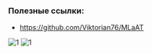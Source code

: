 ### Полезные ссылки:
- https://github.com/Viktorian76/MLaAT

![1](https://github.com/mireashik/mathlogic_2sem/assets/123753819/32c1382d-d912-402f-b4a8-ee39e2b28720)
![1](https://github.com/mireashik/mathlogic_2sem/assets/123753819/15c36911-64c2-4c8d-8566-0b404d0feabb)
